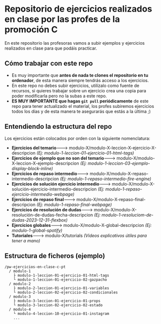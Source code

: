# Repositorio de ejercicios realizados en clase por las profes de la promoción C

En este repositorio las profesoras vamos a subir ejemplos y ejercicios realizados en clase para que podáis practicar.

## Cómo trabajar con este repo

- Es muy importante que **antes de nada te clones el repositorio en tu ordenador**, de esta manera siempre tendrás acceso a los ejercicios.
- En este repo no debes subir ejercicios, utilízalo como fuente de recursos, si quieres trabajar sobre un ejercicio crea una copia para poder modificarla pero no la subas a este repo.
- **ES MUY IMPORTANTE que hagas `git pull` periódicamente** de este repo para tener actualizado el material, los profes subiremos ejercicios todos los días y de esta manera te asegurarás que estás a la última ;)

## Entendiendo la estructura del repo

Los ejercicios están colocados por orden con la siguiente nomenclatura:

- **Ejercicios del temario**---> modulo-X/modulo-X-leccion-X-ejercicio-X-descripcion _(Ej: modulo-1-leccion-01-ejercicio-01-html-tags)_
- **Ejercicios de ejemplo que no son del temario**---> modulo-X/modulo-X-leccion-X-ejemplo-descripcion _(Ej: modulo-1-leccion-03-ejemplo-display-block-inline)_
- **Ejercicios de repaso intermedio**---> modulo-X/modulo-X-repaso-intermedio-descripcion _(Ej: modulo-1-repaso-intermedio-fire-engine)_
- **Ejercicios de solución ejercicio intermedio**---> modulo-X/modulo-X-solución-ejercicio-intermedio-descripcion _(Ej: modulo-1-repaso-ejercicio-intermedio-webpage)_
- **Ejercicios de repaso final**---> modulo-X/modulo-X-repaso-final-descripcion _(Ej: modulo-1-repaso-final-webpage)_
- **Ejercicios de resolución de dudas**---> modulo-X/modulo-X-resolución-de-dudas-fecha-descripcion _(Ej: modulo-1-resoluciom-de-dudas-2023-12-31-flexbox)_
- **Ejercicios globales**---> modulo-X/modulo-X-global-descripcion _(Ej: modulo-1-global-spotify)_
- **Tutoriales**---> modulo-X/tutorials _(Videos explicativos útiles para tener a mano)_

## Estructura de ficheros (ejemplo)

```text
/pw-ejercicios-en-clase-c-pt
  / modulo-1
    ├ modulo-1-leccion-01-ejercicio-01-html-tags
    └ modulo-1-leccion-01-ejercicio-02-gazpacho
  / modulo-2
    ├ modulo-2-leccion-01-ejercicio-01-variables
    └ modulo-2-leccion-02-ejercicio-02-condicionales
  / modulo-3
    ├ modulo-3-leccion-01-ejercicio-01-props
    └ modulo-3-leccion-02-ejercicio-02-estado
  / modulo-4
    └ modulo-4-leccion-10-ejercicio-01-instagram
    ...
```
